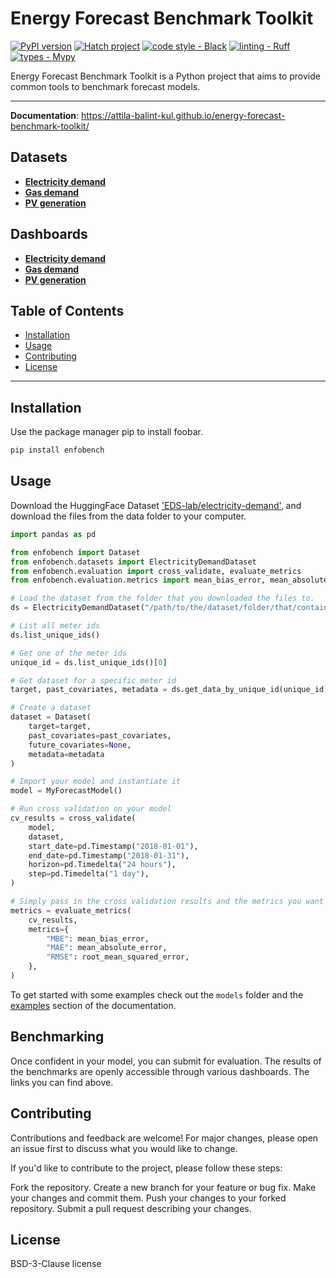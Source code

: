 # Energy  Forecast Benchmark Toolkit

[![PyPI version](https://badge.fury.io/py/enfobench.svg)](https://badge.fury.io/py/enfobench)
[![Hatch project](https://img.shields.io/badge/%F0%9F%A5%9A-Hatch-4051b5.svg)](https://github.com/pypa/hatch)
[![code style - Black](https://img.shields.io/badge/code%20style-black-000000.svg)](https://github.com/psf/black)
[![linting - Ruff](https://img.shields.io/endpoint?url=https://raw.githubusercontent.com/charliermarsh/ruff/main/assets/badge/v0.json)](https://github.com/charliermarsh/ruff)
[![types - Mypy](https://img.shields.io/badge/types-Mypy-blue.svg)](https://github.com/python/mypy)

Energy Forecast Benchmark Toolkit is a Python project that aims to provide common tools to
benchmark forecast models.

---

**Documentation**: https://attila-balint-kul.github.io/energy-forecast-benchmark-toolkit/


## Datasets

- **[Electricity demand](https://huggingface.co/datasets/EDS-lab/electricity-demand)**
- **[Gas demand](https://huggingface.co/datasets/EDS-lab/gas-demand)**
- **[PV generation](https://huggingface.co/datasets/EDS-lab/pv-generation)**


## Dashboards

- **[Electricity demand](https://huggingface.co/spaces/EDS-lab/EnFoBench-ElectricityDemand)**
- **[Gas demand](https://huggingface.co/spaces/EDS-lab/EnFoBench-GasDemand)**
- **[PV generation](https://huggingface.co/spaces/EDS-lab/EnFoBench-PVGeneration)**


## Table of Contents

- [Installation](#installation)
- [Usage](#usage)
- [Contributing](#contributing)
- [License](#license)

---

## Installation

Use the package manager pip to install foobar.

```bash
pip install enfobench
```

## Usage

Download the HuggingFace Dataset ['EDS-lab/electricity-demand'](https://huggingface.co/datasets/EDS-lab/electricity-demand),
and download the files from the data folder to your computer.

```python
import pandas as pd

from enfobench import Dataset
from enfobench.datasets import ElectricityDemandDataset
from enfobench.evaluation import cross_validate, evaluate_metrics
from enfobench.evaluation.metrics import mean_bias_error, mean_absolute_error, root_mean_squared_error

# Load the dataset from the folder that you downloaded the files to.
ds = ElectricityDemandDataset("/path/to/the/dataset/folder/that/contains/all/subsets")

# List all meter ids
ds.list_unique_ids()

# Get one of the meter ids
unique_id = ds.list_unique_ids()[0]

# Get dataset for a specific meter id
target, past_covariates, metadata = ds.get_data_by_unique_id(unique_id)

# Create a dataset
dataset = Dataset(
    target=target,
    past_covariates=past_covariates,
    future_covariates=None,
    metadata=metadata
)

# Import your model and instantiate it
model = MyForecastModel()

# Run cross validation on your model
cv_results = cross_validate(
    model,
    dataset,
    start_date=pd.Timestamp("2018-01-01"),
    end_date=pd.Timestamp("2018-01-31"),
    horizon=pd.Timedelta("24 hours"),
    step=pd.Timedelta("1 day"),
)

# Simply pass in the cross validation results and the metrics you want to evaluate.
metrics = evaluate_metrics(
    cv_results,
    metrics={
        "MBE": mean_bias_error,
        "MAE": mean_absolute_error,
        "RMSE": root_mean_squared_error,
    },
)
```

To get started with some examples check out the `models` folder and the [examples](https://attila-balint-kul.github.io/energy-forecast-benchmark-toolkit/examples) section of the documentation.

## Benchmarking

Once confident in your model, you can submit for evaluation.
The results of the benchmarks are openly accessible through various dashboards. The links you can find above.


## Contributing

Contributions and feedback are welcome! For major changes, please open an issue first to discuss
what you would like to change.

If you'd like to contribute to the project, please follow these steps:

Fork the repository.
Create a new branch for your feature or bug fix.
Make your changes and commit them.
Push your changes to your forked repository.
Submit a pull request describing your changes.

## License

BSD-3-Clause license
